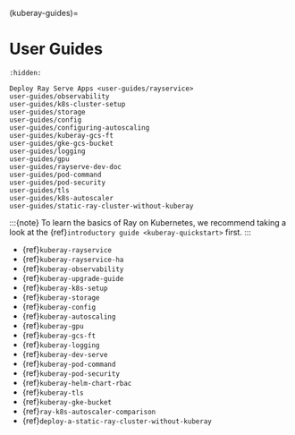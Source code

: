 (kuberay-guides)=

# User Guides

```{toctree}
:hidden:

Deploy Ray Serve Apps <user-guides/rayservice>
user-guides/observability
user-guides/k8s-cluster-setup
user-guides/storage
user-guides/config
user-guides/configuring-autoscaling
user-guides/kuberay-gcs-ft
user-guides/gke-gcs-bucket
user-guides/logging
user-guides/gpu
user-guides/rayserve-dev-doc
user-guides/pod-command
user-guides/pod-security
user-guides/tls
user-guides/k8s-autoscaler
user-guides/static-ray-cluster-without-kuberay
```


:::{note}
To learn the basics of Ray on Kubernetes, we recommend taking a look
at the {ref}`introductory guide <kuberay-quickstart>` first.
:::

* {ref}`kuberay-rayservice`
* {ref}`kuberay-rayservice-ha`
* {ref}`kuberay-observability`
* {ref}`kuberay-upgrade-guide`
* {ref}`kuberay-k8s-setup`
* {ref}`kuberay-storage`
* {ref}`kuberay-config`
* {ref}`kuberay-autoscaling`
* {ref}`kuberay-gpu`
* {ref}`kuberay-gcs-ft`
* {ref}`kuberay-logging`
* {ref}`kuberay-dev-serve`
* {ref}`kuberay-pod-command`
* {ref}`kuberay-pod-security`
* {ref}`kuberay-helm-chart-rbac`
* {ref}`kuberay-tls`
* {ref}`kuberay-gke-bucket`
* {ref}`ray-k8s-autoscaler-comparison`
* {ref}`deploy-a-static-ray-cluster-without-kuberay`
